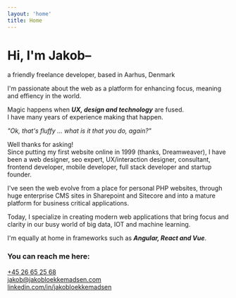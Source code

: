 ```yaml
---
layout: 'home'
title: Home
---
```


# Hi, I'm Jakob–
<div class="greeting">a friendly freelance developer, based in Aarhus, Denmark</div>

I'm passionate about the web as a platform for enhancing focus, meaning and effiency in the world.

Magic happens when ***UX, design and technology*** are fused.\
I have many years of experience making that happen.


<div class="header__defluff">
  <em>"Ok, that's fluffy ... what is it that you do, again?"</em>

  Well thanks for asking!\
  Since putting my first website online in 1999 (thanks, Dreamweaver), I have been a web designer, seo expert, UX/interaction designer, consultant, frontend developer, mobile developer, full stack developer and startup founder.

  I've seen the web evolve from a place for personal PHP websites, through huge enterprise CMS sites in Sharepoint and Sitecore and into a mature platform for business critical applications.

  Today, I specialize in creating modern web applications that bring focus and clarity in our busy world of big data, IOT and machine learning.

  I'm equally at home in frameworks such as ***Angular, React and Vue***.
</div>

<div class="contact">

  ### You can reach me here:

  <div><a href="callto:+45 26 65 25 68">+45 26 65 25 68</a></div>
  <div>
    <a href="mailto:jakob@jakobloekkemadsen.com">jakob@jakobloekkemadsen.com</a>
  </div>
  <div>
    <a href="https://linkedin.com/in/jakobloekkemadsen">linkedin.com/in/jakobloekkemadsen</a>
  </div>
</div>

